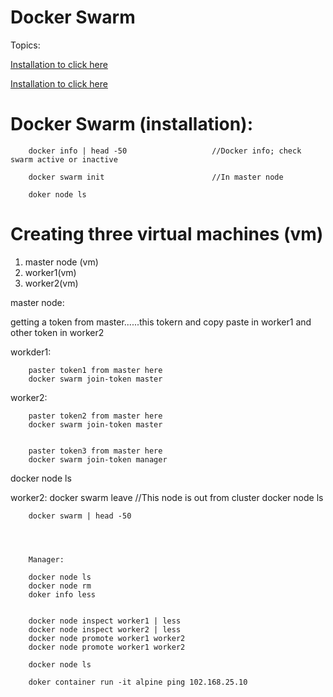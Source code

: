 # Docker Swarm


<a name="top"></a>
Topics: 

[Installation to click here](#docker_swarm_installations)

[Installation to click here](#docker_swarm_installations)










# Docker Swarm (installation): 

        docker info | head -50                   //Docker info; check swarm active or inactive

        docker swarm init                        //In master node

        doker node ls




# Creating three virtual machines (vm)

 1. master node (vm) 
 2. worker1(vm) 
 3. worker2(vm) 


master node:

getting a token from master......this tokern and copy paste in worker1 and other token in worker2


workder1:

        paster token1 from master here
        docker swarm join-token master

worker2:

        paster token2 from master here
        docker swarm join-token master


        paster token3 from master here
        docker swarm join-token manager



docker node ls 


worker2:
        docker swarm leave  //This node is out from cluster
        docker node ls

        docker swarm | head -50




        Manager: 
        
        docker node ls
        docker node rm 
        doker info less


        docker node inspect worker1 | less
        docker node inspect worker2 | less
        docker node promote worker1 worker2
        docker node promote worker1 worker2

        docker node ls

        doker container run -it alpine ping 102.168.25.10


